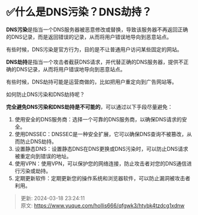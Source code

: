 # ✅什么是DNS污染？DNS劫持？

**DNS污染**是指当一个DNS服务器被恶意修改或替换，导致该服务器不再返回正确的DNS记录，而是返回错误的记录，从而将用户错误地导向到恶意站点。



有些时候，DNS污染是官方行为，目的是不让普通用户访问某些固定的网站。



**DNS劫持**是指当一个攻击者截获DNS请求，并代替正确的DNS服务器，提供不正确的DNS记录，从而将用户错误地导向到恶意站点。



有些时候，DNS劫持可能是运营商做的，比如把用户重定向到广告网站等。



如何防止DNS污染和DNS劫持呢？



**完全避免DNS污染和DNS劫持是不可能的**，可以通过以下手段尽量避免：



1. 使用安全的DNS服务商：选择一个可靠的DNS服务商，以确保DNS请求的安全。
2. 使用DNSSEC：DNSSEC是一种安全扩展，它可以确保DNS查询不被篡改，从而防止DNS劫持。
3. 设置静态DNS：设置静态DNS在DNS更换或DNS污染时，可以防止DNS请求被重定向到错误的地址。
4. 使用VPN：使用VPN，可以保护您的网络连接，防止攻击者对您的DNS通信进行污染或劫持。
5. 定期更新软件：定期更新您的操作系统和浏览器软件，可以防止漏洞被攻击者利用。



> 更新: 2024-03-18 23:24:11  
> 原文: <https://www.yuque.com/hollis666/qfgwk3/htybk4tzdcg1xdnw>